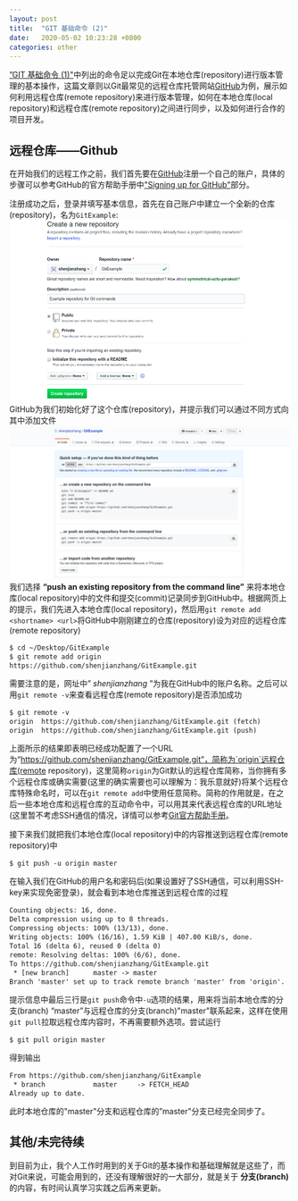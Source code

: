 ```yaml
---
layout: post
title:  "GIT 基础命令 (2)"
date:   2020-05-02 10:23:28 +0800
categories: other
---
```


[”GIT 基础命令 (1)"](https://shenjianzhang.github.io/other/2020/04/29/Basic-GIT-Commands.html)中列出的命令足以完成Git在本地仓库(repository)进行版本管理的基本操作，这篇文章则以Git最常见的远程仓库托管网站[GitHub](https://www.github.com)为例，展示如何利用远程仓库(remote repository)来进行版本管理，如何在本地仓库(local repository)和远程仓库(remote repository)之间进行同步，以及如何进行合作的项目开发。

## 远程仓库——Github
在开始我们的远程工作之前，我们首先要在[GitHub](https://www.github.com)注册一个自己的账户，具体的步骤可以参考GitHub的官方帮助手册中["Signing up for GitHub"](https://help.github.com/en/github/getting-started-with-github/signing-up-for-github)部分。

注册成功之后，登录并填写基本信息，首先在自己账户中建立一个全新的仓库(repository)，名为`GitExample`:
![github-create-repository](/img/github-create-repository.png)
GitHub为我们初始化好了这个仓库(repository)，并提示我们可以通过不同方式向其中添加文件
![github-setup-repository](/img/github-setup-repository.png)
我们选择 **“push an existing repository from the command line”** 来将本地仓库(local repository)中的文件和提交(commit)记录同步到GitHub中。根据网页上的提示，我们先进入本地仓库(local repository)，然后用`git remote add <shortname> <url>`将GitHub中刚刚建立的仓库(repository)设为对应的远程仓库(remote repository)
```
$ cd ~/Desktop/GitExample
$ git remote add origin https://github.com/shenjianzhang/GitExample.git
```
需要注意的是，网址中” *shenjianzhang* ”为我在GitHub中的账户名称。之后可以用`git remote -v`来查看远程仓库(remote repository)是否添加成功
```
$ git remote -v
origin	https://github.com/shenjianzhang/GitExample.git (fetch)
origin	https://github.com/shenjianzhang/GitExample.git (push)
```
上面所示的结果即表明已经成功配置了一个URL为“https://github.com/shenjianzhang/GitExample.git”，简称为`origin`远程仓库(remote repository)，这里简称`origin`为Git默认的远程仓库简称，当你拥有多个远程仓库或确实需要(这里的确实需要也可以理解为：我乐意就好)将某个远程仓库特殊命名时，可以在`git remote add`中使用任意简称。简称的作用就是，在之后一些本地仓库和远程仓库的互动命令中，可以用其来代表远程仓库的URL地址(这里暂不考虑SSH通信的情况，详情可以参考[Git官方帮助手册](https://help.github.com/en/github/authenticating-to-github/connecting-to-github-with-ssh)。

接下来我们就把我们本地仓库(local repository)中的内容推送到远程仓库(remote repository)中
```
$ git push -u origin master
```
在输入我们在GitHub的用户名和密码后(如果设置好了SSH通信，可以利用SSH-key来实现免密登录)，就会看到本地仓库推送到远程仓库的过程
```
Counting objects: 16, done.
Delta compression using up to 8 threads.
Compressing objects: 100% (13/13), done.
Writing objects: 100% (16/16), 1.59 KiB | 407.00 KiB/s, done.
Total 16 (delta 6), reused 0 (delta 0)
remote: Resolving deltas: 100% (6/6), done.
To https://github.com/shenjianzhang/GitExample.git
 * [new branch]      master -> master
Branch 'master' set up to track remote branch 'master' from 'origin'.
```
提示信息中最后三行是`git push`命令中`-u`选项的结果，用来将当前本地仓库的分支(branch) “master”与远程仓库的分支(branch)"master"联系起来，这样在使用`git pull`拉取远程仓库内容时，不再需要额外选项。尝试运行
```
$ git pull origin master
```
得到输出
```
From https://github.com/shenjianzhang/GitExample
 * branch            master     -> FETCH_HEAD
Already up to date.
```
此时本地仓库的"master"分支和远程仓库的”master"分支已经完全同步了。

## 其他/未完待续
到目前为止，我个人工作时用到的关于Git的基本操作和基础理解就是这些了，而对Git来说，可能会用到的，还没有理解很好的一大部分，就是关于 **分支(branch)** 的内容，有时间认真学习实践之后再来更新。
